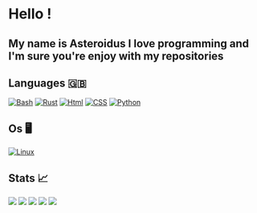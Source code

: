 # Hello !
## My name is Asteroidus I love programming and I'm sure you're enjoy with my repositories

## Languages 🇬🇧
[![Bash](https://img.shields.io/badge/bash-black?style=for-the-badge&logo=gnu-bash&logoColor=white)](https://github.com/AsteroidusTv)
[![Rust](https://img.shields.io/badge/rust-black?style=for-the-badge&logo=gnu-bash&logoColor=white)](https://github.com/AsteroidusTv)
[![Html](https://img.shields.io/badge/html-black?style=for-the-badge&logo=gnu-bash&logoColor=white)](https://github.com/AsteroidusTv)
[![CSS](https://img.shields.io/badge/css-black?style=for-the-badge&logo=gnu-bash&logoColor=white)](https://github.com/AsteroidusTv)
[![Python](https://img.shields.io/badge/python-black?style=for-the-badge&logo=gnu-bash&logoColor=white)](https://github.com/AsteroidusTv)

## Os 🖥
[![Linux](https://img.shields.io/badge/linux-black?style=for-the-badge&logo=Linux)](https://github.com/AsteroidusTv)

## Stats 📈
 ![](http://github-profile-summary-cards.vercel.app/api/cards/profile-details?username=AsteroidusTv&theme=dracula) 
 ![](http://github-profile-summary-cards.vercel.app/api/cards/repos-per-language?username=AsteroidusTv&theme=dracula) 
 ![](http://github-profile-summary-cards.vercel.app/api/cards/most-commit-language?username=AsteroidusTv&theme=dracula) 
 ![](http://github-profile-summary-cards.vercel.app/api/cards/stats?username=AsteroidusTv&theme=dracula) 
 ![](http://github-profile-summary-cards.vercel.app/api/cards/productive-time?username=AsteroidusTv&theme=dracula&utcOffset=8) 
